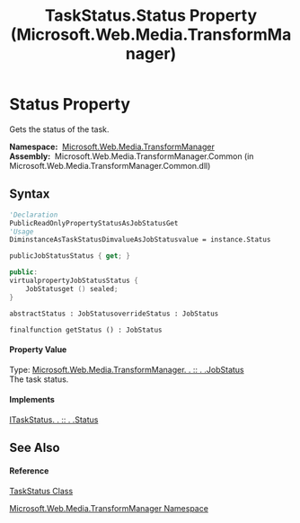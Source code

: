 ﻿---
title: TaskStatus.Status Property  (Microsoft.Web.Media.TransformManager)
TOCTitle: Status Property
ms:assetid: P:Microsoft.Web.Media.TransformManager.TaskStatus.Status
ms:mtpsurl: https://msdn.microsoft.com/en-us/library/microsoft.web.media.transformmanager.taskstatus.status(v=VS.90)
ms:contentKeyID: 35520598
ms.date: 06/14/2012
mtps_version: v=VS.90
f1_keywords:
- Microsoft.Web.Media.TransformManager.TaskStatus.get_Status
- Microsoft.Web.Media.TransformManager.TaskStatus.Status
dev_langs:
- CSharp
- JScript
- VB
- FSharp
- c++
api_location:
- Microsoft.Web.Media.TransformManager.Common.dll
api_name:
- Microsoft.Web.Media.TransformManager.TaskStatus.get_Status
- Microsoft.Web.Media.TransformManager.TaskStatus.Status
api_type:
- Managed
topic_type:
- apiref
- kbSyntax
product_family_name: VS
ROBOTS: INDEX,FOLLOW
---

# Status Property

Gets the status of the task.

**Namespace:**  [Microsoft.Web.Media.TransformManager](microsoft-web-media-transformmanager-namespace.md)  
**Assembly:**  Microsoft.Web.Media.TransformManager.Common (in Microsoft.Web.Media.TransformManager.Common.dll)

## Syntax

``` vb
'Declaration
PublicReadOnlyPropertyStatusAsJobStatusGet
'Usage
DiminstanceAsTaskStatusDimvalueAsJobStatusvalue = instance.Status
```

``` csharp
publicJobStatusStatus { get; }
```

``` c++
public:
virtualpropertyJobStatusStatus {
    JobStatusget () sealed;
}
```

``` fsharp
abstractStatus : JobStatusoverrideStatus : JobStatus
```

``` jscript
finalfunction getStatus () : JobStatus
```

#### Property Value

Type: [Microsoft.Web.Media.TransformManager. . :: . .JobStatus](jobstatus-enumeration-microsoft-web-media-transformmanager.md)  
The task status.  

#### Implements

[ITaskStatus. . :: . .Status](itaskstatus-status-property-microsoft-web-media-transformmanager.md)  

## See Also

#### Reference

[TaskStatus Class](taskstatus-class-microsoft-web-media-transformmanager.md)

[Microsoft.Web.Media.TransformManager Namespace](microsoft-web-media-transformmanager-namespace.md)

